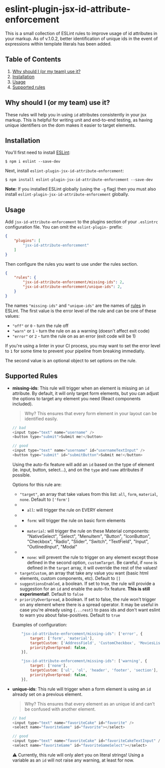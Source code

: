 # eslint-plugin-jsx-id-attribute-enforcement

This is a small collection of ESLint rules to improve usage of id attributes in your markup. As of v.1.0.2, better identification of unique ids in the event of expressions within template literals has been added.

## Table of Contents

1. [Why should I (or my team) use it?](#why-should-i-use-it)
2. [Installation](#installation)
3. [Usage](#usage)
3. [Supported rules](#supported-rules)


## <a name="why-should-i-use-it"></a> Why should I (or my team) use it?

These rules will help you in using `id` attributes consistently in your jsx markup. This is helpful for writing unit and end-to-end testing, as having unique identifiers on the dom makes it easier to target elements.

## <a name="installation"></a> Installation

You'll first need to install [ESLint](http://eslint.org):

```
$ npm i eslint --save-dev
```

Next, install `eslint-plugin-jsx-id-attribute-enforcement`:

```
$ npm install eslint-plugin-jsx-id-attribute-enforcement --save-dev
```

**Note:** If you installed ESLint globally (using the `-g` flag) then you must also install `eslint-plugin-jsx-id-attribute-enforcement` globally.

## <a name="usage"></a> Usage

Add `jsx-id-attribute-enforcement` to the plugins section of your `.eslintrc` configuration file. You can omit the `eslint-plugin-` prefix:

```json
{
    "plugins": [
        "jsx-id-attribute-enforcement"
    ]
}
```


Then configure the rules you want to use under the rules section.

```json
{
    "rules": {
        "jsx-id-attribute-enforcement/missing-ids": 2,
        "jsx-id-attribute-enforcement/unique-ids": 2,
    }
}
```

The names `"missing-ids"` and `"unique-ids"` are the names of [rules](#supported-rules) in ESLint. The first value is the error level of the rule and can be one of these values:

* `"off"` or `0` - turn the rule off
* `"warn"` or `1` - turn the rule on as a warning (doesn't affect exit code)
* `"error"` or `2` - turn the rule on as an error (exit code will be 1)

If you're using a linter in your CI process, you may want to set the error level to `1` for some time to prevent your pipeline from breaking immediatly.

The second value is an optional object to set options on the rule.

## <a name="supported-rules"></a> Supported Rules

- **missing-ids**: This rule will trigger when an element is missing an `id` attribute. By default, it will only target form elements, but you can adjust the options to target any element you need (React components included).

    > Why? This ensures that every form element in your layout can be identified easily.

    ```javascript
    // bad
    <input type="text" name="username" />
    <button type="submit">Submit me!</button>

    // good
    <input type="text" name="username" id="usernameTextInput" />
    <button type="submit" id="submitButton">Submit me!</button>
    ```

    Using the auto-fix feature will add an `id` based on the type of element (ie. input, button, select...), and on the `type` and `name` attributes if possible.  

    Options for this rule are:

    * `"target"`, an array that take values from this list: `all`, `form`, `material`, `none`. Default to `['form']`
    * * `all`: will trigger the rule on EVERY element
    * * `form`: will trigger the rule on basic form elements
    * * `material`: will trigger the rule on these Material components: "NativeSelect", "Select", "MenuItem", "Button", "IconButton", "Checkbox", "Radio", "Slider", "Switch", "TextField", "Input", "OutlinedInput", "Modal"
    * * `none`: will prevent the rule to trigger on any element except those defined in the second option, `customTarget`. Be careful, if `none` is defined in the `target` array, it will override the rest of the values!
    * `targetCustom`, an array that take any value you want (basic html elements, custom components, etc). Default to `[]`
    * `suggestionsEnabled`, a boolean. If set to true, the rule will provide a suggestion for an `id` and enable the auto-fix feature. **This is still experimental!**. Default to `false`
    * `priorityOverSpread`, a boolean. If set to false, the rule won't trigger on any element where there is a spread operator. It may be useful in case you're already using `{...rest}` to pass ids and don't want eslint to warn you about false-positives. Default to `true`

    Examples of configuration:
    ```javascript
        "jsx-id-attribute-enforcement/missing-ids": ['error', {
            target: ['form', 'material'],
            targetCustom: ['AddressField', 'CustomCheckbox', 'MoviesListContainer'],
            priorityOverSpread: false,
        }],
    ```

    ```javascript
        "jsx-id-attribute-enforcement/missing-ids": ['warning', {
            target: ['none'],
            targetCustom: ['ul', 'ol', 'header', 'footer', 'section'],
            priorityOverSpread: false,
        }],
    ```
- **unique-ids**: This rule will trigger when a form element is using an `id` already set on a previous element.

    > Why? This ensures that every element as an unique id and can't be confused with another element.

    ```javascript
    // bad
    <input type="text" name="favoriteCake" id="favorite" />
    <select name="favoriteGame" id="favorite"></select>

    // good
    <input type="text" name="favoriteCake" id="favoriteCakeTextInput" />
    <select name="favoriteGame" id="favoriteGameSelect"></select>
    ```

    :warning: Currently, this rule will only alert you on literal strings! Using a variable as an `id` will not raise any warning, at least for now.


